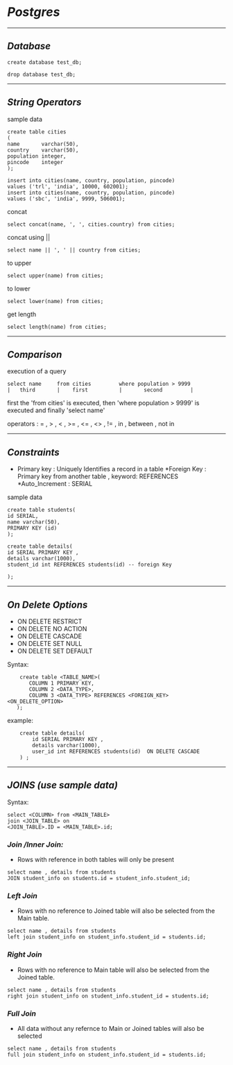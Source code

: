 # _Postgres_

----

## _Database_

```
create database test_db;
```

```
drop database test_db;
```

---- 

## _String Operators_

sample data

```
create table cities
(
name       varchar(50),
country    varchar(50),
population integer,
pincode    integer
);

insert into cities(name, country, population, pincode)
values ('trl', 'india', 10000, 602001);
insert into cities(name, country, population, pincode)
values ('sbc', 'india', 9999, 506001);
```

concat

```
select concat(name, ', ', cities.country) from cities;
```

concat using ||

```
select name || ', ' || country from cities;
```

to upper

```
select upper(name) from cities;
```

to lower

```
select lower(name) from cities;
```

get length

```
select length(name) from cities;
```

----

## _Comparison_

execution of a query

```
select name     from cities         where population > 9999
|   third       |    first          |       second         |
```

first the 'from cities' is executed,
then 'where population > 9999' is executed
and finally 'select name'

operators : = , > , < , >= , <= , <> , != , in , between , not in

----

## _Constraints_

* Primary key : Uniquely Identifies a record in a table
  *Foreign Key : Primary key from another table , keyword: REFERENCES
  *Auto_Increment : SERIAL

sample data

```
create table students(
id SERIAL,
name varchar(50),
PRIMARY KEY (id)
);

create table details(
id SERIAL PRIMARY KEY ,
details varchar(1000),
student_id int REFERENCES students(id) -- foreign Key

);

```

---

## _On Delete Options_

* ON DELETE RESTRICT
* ON DELETE NO ACTION
* ON DELETE CASCADE
* ON DELETE SET NULL
* ON DELETE SET DEFAULT

Syntax:

 ```
     create table <TABLE_NAME>(
        COLUMN 1 PRIMARY KEY,
        COLUMN 2 <DATA_TYPE>,
        COLUMN 3 <DATA_TYPE> REFERENCES <FOREIGN_KEY> <ON_DELETE_OPTION>
    );
``` 

example:

```
    create table details(
        id SERIAL PRIMARY KEY ,
        details varchar(1000),
        user_id int REFERENCES students(id)  ON DELETE CASCADE
    ) ;
```

----

## _JOINS    (use sample data)_

Syntax:

```
select <COLUMN> from <MAIN_TABLE> 
join <JOIN_TABLE> on 
<JOIN_TABLE>.ID = <MAIN_TABLE>.id;
```

### _Join /Inner Join:_

* Rows with reference in both tables will only be present

```
select name , details from students 
JOIN student_info on students.id = student_info.student_id;
```

### _Left Join_

* Rows with no reference to Joined table will also be selected from the Main table.

```
select name , details from students 
left join student_info on student_info.student_id = students.id;
```

### _Right Join_

* Rows with no reference to Main table will also be selected from the Joined table.

```
select name , details from students 
right join student_info on student_info.student_id = students.id;
```

### _Full Join_

* All data without any refernce to Main or Joined tables will also be selected

```
select name , details from students 
full join student_info on student_info.student_id = students.id;
```

